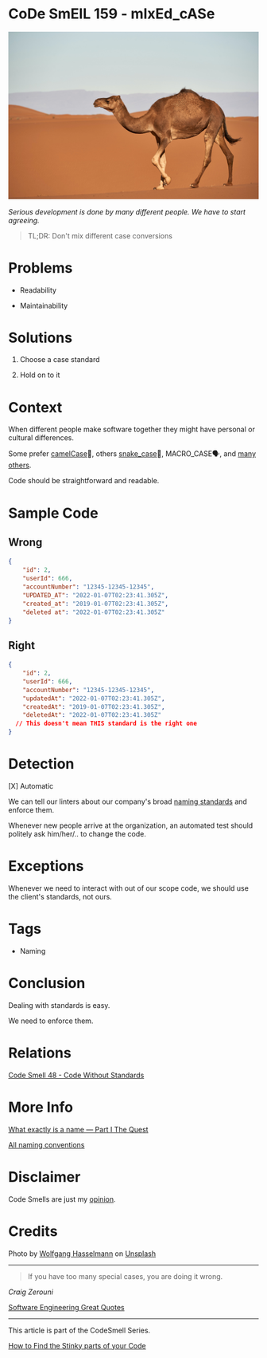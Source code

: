 # CoDe SmElL 159 - mIxEd_cASe

![CoDe SmElL 159 - mIxEd_cASe](CoDe%20SmElL%20159%20-%20mIxEd_cASe.jpg)

*Serious development is done by many different people. We have to start agreeing.*

> TL;DR: Don't mix different case conversions

# Problems

- Readability

- Maintainability

# Solutions

1. Choose a case standard

2. Hold on to it

# Context

When different people make software together they might have personal or cultural differences.

Some prefer [camelCase](https://en.wikipedia.org/wiki/Camel_case)🐫, others [snake_case](https://en.wikipedia.org/wiki/Snake_case)🐍, MACRO_CASE🗣️, and [many others](https://en.wikipedia.org/wiki/Naming_convention_(programming)#Multiple-word_identifiers).

Code should be straightforward and readable.

# Sample Code

## Wrong

[Gist Url]: # (https://gist.github.com/mcsee/f0858b7401a061b1d87ad5e488a85bc3)
```json
{
    "id": 2,
    "userId": 666, 
    "accountNumber": "12345-12345-12345",
    "UPDATED_AT": "2022-01-07T02:23:41.305Z",
    "created_at": "2019-01-07T02:23:41.305Z",
    "deleted at": "2022-01-07T02:23:41.305Z"
}
```

## Right

[Gist Url]: # (https://gist.github.com/mcsee/3dd8fd30a0c8c50538b401cbfb746ecc)
```json
{
    "id": 2,
    "userId": 666, 
    "accountNumber": "12345-12345-12345",
    "updatedAt": "2022-01-07T02:23:41.305Z",
    "createdAt": "2019-01-07T02:23:41.305Z",
    "deletedAt": "2022-01-07T02:23:41.305Z"
  // This doesn't mean THIS standard is the right one
}
```

# Detection

[X] Automatic 

We can tell our linters about our company's broad [naming standards](https://github.com/mcsee/Software-Design-Articles/tree/main/Articles/Theory/What%20exactly%20is%20a%20name%20—%20Part%20I%20The%20Quest/readme.md) and enforce them.

Whenever new people arrive at the organization, an automated test should politely ask him/her/.. to change the code.

# Exceptions

Whenever we need to interact with out of our scope code, we should use the client's standards, not ours.

# Tags

- Naming

# Conclusion

Dealing with standards is easy.

We need to enforce them.

# Relations

[Code Smell 48 - Code Without Standards](https://github.com/mcsee/Software-Design-Articles/tree/main/Articles/Code%20Smells/Code%20Smell%2048%20-%20Code%20Without%20Standards/readme.md)

# More Info

[What exactly is a name — Part I The Quest](https://github.com/mcsee/Software-Design-Articles/tree/main/Articles/Theory/What%20exactly%20is%20a%20name%20—%20Part%20I%20The%20Quest/readme.md)

[All naming conventions](https://en.wikipedia.org/wiki/Naming_convention_(programming)#Multiple-word_identifiers)

# Disclaimer

Code Smells are just my [opinion](https://github.com/mcsee/Software-Design-Articles/tree/main/Articles/Blogging/I%20Wrote%20More%20than%2090%20Articles%20on%202021%20Here%20is%20What%20I%20Learned/readme.md).

# Credits

Photo by [Wolfgang Hasselmann](https://unsplash.com/@wolfgang_hasselmann) on [Unsplash](https://unsplash.com/s/photos/camel)  

* * *

> If you have too many special cases, you are doing it wrong.

_Craig Zerouni_
 
[Software Engineering Great Quotes](https://github.com/mcsee/Software-Design-Articles/tree/main/Articles/Quotes/Software%20Engineering%20Great%20Quotes/readme.md)

* * *

This article is part of the CodeSmell Series.

[How to Find the Stinky parts of your Code](https://github.com/mcsee/Software-Design-Articles/tree/main/Articles/Code%20Smells/How%20to%20Find%20the%20Stinky%20parts%20of%20your%20Code/readme.md)